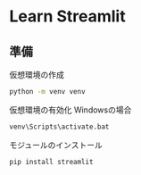 # Learn Streamlit

## 準備
  
  仮想環境の作成
  ```bash
  python -m venv venv
  ```
  仮想環境の有効化
  Windowsの場合
  ```bash
  venv\Scripts\activate.bat
  ```

  モジュールのインストール
  ```bash
  pip install streamlit
  ```
